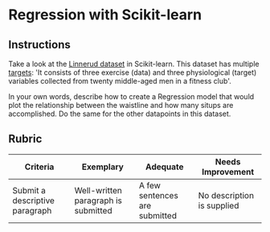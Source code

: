 # Regression with Scikit-learn

## Instructions

Take a look at the [Linnerud dataset](https://scikit-learn.org/stable/modules/generated/sklearn.datasets.load_linnerud.html#sklearn.datasets.load_linnerud) in Scikit-learn. This dataset has multiple [targets](https://scikit-learn.org/stable/datasets/toy_dataset.html#linnerrud-dataset): 'It consists of three exercise (data) and three physiological (target) variables collected from twenty middle-aged men in a fitness club'.

In your own words, describe how to create a Regression model that would plot the relationship between the waistline and how many situps are accomplished. Do the same for the other datapoints in this dataset.

## Rubric

| Criteria                       | Exemplary                           | Adequate                      | Needs Improvement          |
| ------------------------------ | ----------------------------------- | ----------------------------- | -------------------------- |
| Submit a descriptive paragraph | Well-written paragraph is submitted | A few sentences are submitted | No description is supplied |
